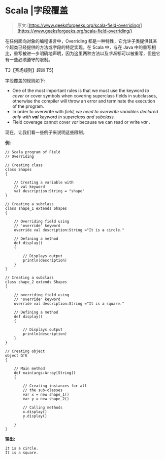 # Scala |字段覆盖

> 原文:[https://www.geeksforgeeks.org/scala-field-overriding/](https://www.geeksforgeeks.org/scala-field-overriding/)

在任何面向对象的编程语言中，Overriding 都是一种特性，它允许子类提供其某个超类已经提供的方法或字段的特定实现。在 Scala 中，与在 Java 中的重写相比，重写被进一步明确地声明，因为这里两种方法以及*字段*都可以被重写，但是它有一些必须遵守的限制。

T3【赛场规则】超越 T5】

字段覆盖的规则如下:

*   One of the most important rules is that we must use the keyword *to cover* or cover symbols when covering superclass fields in subclasses, otherwise the compiler will throw an error and terminate the execution of the program.
*   In order to overwrite with *field, we need to overwrite variables declared only with **val** keyword in superclass and subclass.*
*   Field coverage cannot cover *var* because we can read or write *var* .

现在，让我们看一些例子来说明这些限制。

**例:**

```
// Scala program of Field 
// Overriding

// Creating class
class Shapes
{

    // Creating a variable with 
    // val keyword
    val description:String = "shape"
} 

// Creating a subclass
class shape_1 extends Shapes
{ 

    // Overriding field using
    // 'override' keyword 
    override val description:String ="It is a circle."

    // Defining a method
    def display()
    { 

        // Displays output
        println(description) 
    } 
} 

// Creating a subclass
class shape_2 extends Shapes
{ 

    // overriding field using
    // 'override' keyword 
    override val description:String ="It is a square."

    // Defining a method
    def display()
    { 

        // Displays output
        println(description) 
    } 
} 

// Creating object
object GfG
{ 

    // Main method
    def main(args:Array[String])
    { 

        // Creating instances for all
        // the sub-classes
        var x = new shape_1() 
        var y = new shape_2() 

        // Calling methods
        x.display()
        y.display()

    } 
} 
```

**输出:**

```
It is a circle.
It is a square.

```